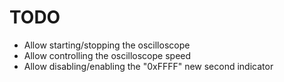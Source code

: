 # TODO

- Allow starting/stopping the oscilloscope
- Allow controlling the oscilloscope speed
- Allow disabling/enabling the "0xFFFF" new second indicator

